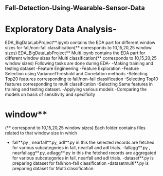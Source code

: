 ## Fall-Detection-Using-Wearable-Sensor-Data

# Exploratory Data Analysis-
EDA_BigDataLabProject**.ipynb contains the EDA part for different window sizes for fall/non-fall classification(** corresponds to 10,15,20,25 window sizes)
EDA_BigDataLabProject** Multi.ipynb contains the EDA part for different window sizes for Multi classification(** corresponds to 10,15,20,25 window sizes)
Following tasks are done during EDA-
-Making training and testing dataset
-Feature Engineering
-Feature Exploration
-Feature Selection using VarianceThreshold and Correlation methods
-Selecting Top20 features corresponding to fall/non-fall classification
-Selecting Top10 features corresponding to multi classification
-Selecting Same features in training and testing dataset.
-Applying various models
-Comparing the models on basis of sensitivity and specificity

# window**
(** correspond to 10,15,20,25 window sizes)
Each folder contains files related to that window size in which
- fall**.py , nearfall**.py, adl**.py in this the selected records are fetched for various subcategories in fall, nearfall and adl trials.
-fallagg**.py , nearfallagg**.py, adlagg**.py in this the fetched records are aggregated for various subcategories in fall, nearfall and adl trials.
-dataset**.py is preparing dataset for fall/non-fall classification
-datasetmulti**.py is preparing dataset for Multi classification

